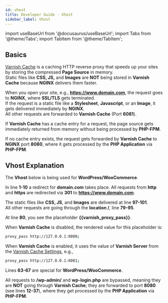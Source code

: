 ```yaml
---
id: vhost
title: Developer Guide - Vhost
sidebar_label: Vhost
---
```


import useBaseUrl from '@docusaurus/useBaseUrl';
import Tabs from '@theme/Tabs';
import TabItem from '@theme/TabItem';

## Basics

[Varnish Cache](http://varnish-cache.org/) is a caching HTTP reverse proxy that speeds up your sites by storing the compressed **Page Source** in memory. <br />
Static files like **CSS, JS,** and **Images** are **NOT** being stored in **Varnish Cache** because **NGINX** delivers them faster.

When you open your site, e.g., **https://www.domain.com**, the request goes to **NGINX**, where **SSL/TLS** gets terminated. <br />
If the request is a static file like a **Stylesheet**, **Javascript**, or an **Image**, it gets delivered immediately by **NGINX**. <br />
All other requests are forwarded to **Varnish Cache** (Port **6081**).

If **Varnish Cache** has a cache entry for a request, the page source gets immediately returned from memory without being processed by **PHP-FPM**.

If no cache entry exists, the request gets forwarded
by **Varnish Cache** to **NGINX** port **8080**, where it gets processed by the **PHP Application** via **PHP-FPM**.

## Vhost Explanation

The **Vhost** below is being used for **WordPress/WooCommerce**.

In line **1-10** a redirect for **domain.com** takes place. All requests from **http** and **https** are redirected via **301** to **https://www.domain.com**. 

The static files like **CSS, JS**, and **Images** are delivered at line **97-101**. <br />
All other requests are going through the **location /**, line **79-95**.

At line **80**, you see the placeholder **{{varnish_proxy_pass}}**.

When **Varnish Cache** is disabled, the rendered value for this placeholder is:

```bash
proxy_pass http://127.0.0.1:8080;
```

When **Varnish Cache** is enabled, it uses the value of **Varnish Server** from the [Varnish Cache Settings](../../settings), e.g.,

```bash
proxy_pass http://127.0.0.1:6081;
```

Lines **63-67** are special for **WordPress/WooCommerce**. 

All requests to **/wp-admin/** and **wp-login.php** are bypassed, meaning they are **NOT** going through **Varnish Cache**; they are forwarded to port **8080** (see lines **12-37**),
where they get processed by the **PHP Application** via **PHP-FPM**.

<iframe width="100%" frameborder="0" height="2400" src="data:text/html;charset=utf-8, <head><base target='_blank' /></head><body><script src='https://gist.github.com/cloudpanel-io/c62ce0f06b0521c05ec940c436b614bd.js'></script></body>"></iframe>